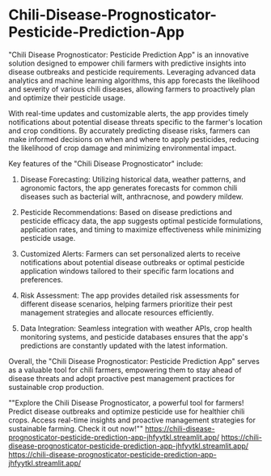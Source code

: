 # Chili-Disease-Prognosticator-Pesticide-Prediction-App
"Chili Disease Prognosticator: Pesticide Prediction App" is an innovative solution designed to empower chili farmers with predictive insights into disease outbreaks and pesticide requirements. Leveraging advanced data analytics and machine learning algorithms, this app forecasts the likelihood and severity of various chili diseases, allowing farmers to proactively plan and optimize their pesticide usage.

With real-time updates and customizable alerts, the app provides timely notifications about potential disease threats specific to the farmer's location and crop conditions. By accurately predicting disease risks, farmers can make informed decisions on when and where to apply pesticides, reducing the likelihood of crop damage and minimizing environmental impact.

Key features of the "Chili Disease Prognosticator" include:

1. Disease Forecasting: Utilizing historical data, weather patterns, and agronomic factors, the app generates forecasts for common chili diseases such as bacterial wilt, anthracnose, and powdery mildew.

2. Pesticide Recommendations: Based on disease predictions and pesticide efficacy data, the app suggests optimal pesticide formulations, application rates, and timing to maximize effectiveness while minimizing pesticide usage.

3. Customized Alerts: Farmers can set personalized alerts to receive notifications about potential disease outbreaks or optimal pesticide application windows tailored to their specific farm locations and preferences.

4. Risk Assessment: The app provides detailed risk assessments for different disease scenarios, helping farmers prioritize their pest management strategies and allocate resources efficiently.

5. Data Integration: Seamless integration with weather APIs, crop health monitoring systems, and pesticide databases ensures that the app's predictions are constantly updated with the latest information.

Overall, the "Chili Disease Prognosticator: Pesticide Prediction App" serves as a valuable tool for chili farmers, empowering them to stay ahead of disease threats and adopt proactive pest management practices for sustainable crop production.



""Explore the Chili Disease Prognosticator, a powerful tool for farmers! Predict disease outbreaks and optimize pesticide use for healthier chili crops. Access real-time insights and proactive management strategies for sustainable farming. Check it out now!""
https://chili-disease-prognosticator-pesticide-prediction-app-jhfyytkl.streamlit.app/
https://chili-disease-prognosticator-pesticide-prediction-app-jhfyytkl.streamlit.app/
https://chili-disease-prognosticator-pesticide-prediction-app-jhfyytkl.streamlit.app/
